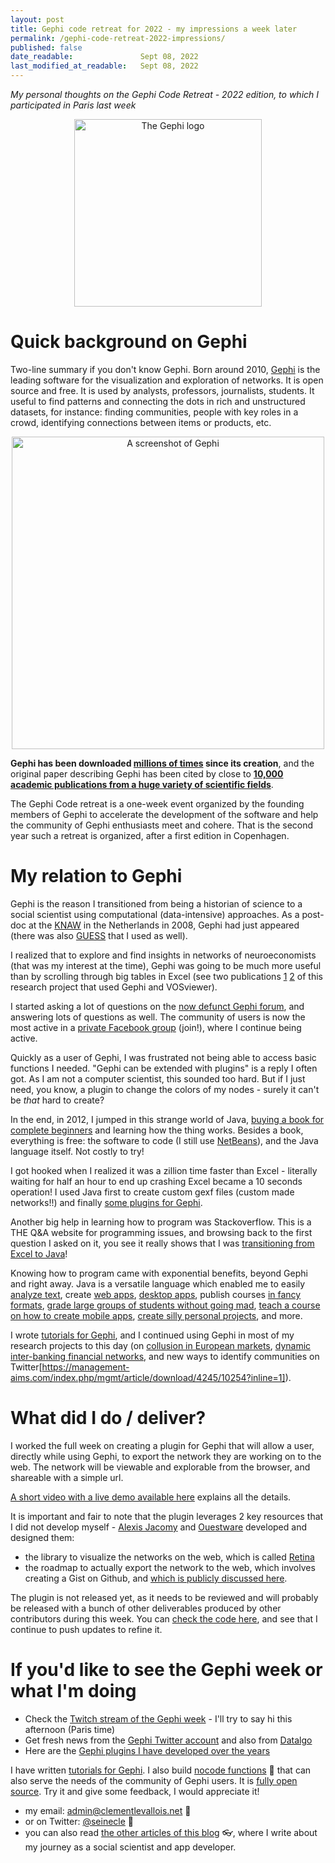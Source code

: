 ```yaml
---
layout: post
title: Gephi code retreat for 2022 - my impressions a week later
permalink: /gephi-code-retreat-2022-impressions/
published: false
date_readable:               Sept 08, 2022
last_modified_at_readable:   Sept 08, 2022
---
```


*My personal thoughts on the Gephi Code Retreat - 2022 edition, to which I participated in Paris last week*

<div align="center">
   <img src="https://upload.wikimedia.org/wikipedia/commons/0/04/Gephi-logo.png" title="The Gephi logo" width="300px"/>
</div>  

# Quick background on Gephi

Two-line summary if you don't know Gephi. Born around 2010, [Gephi](https://gephi.org) is the leading software for the visualization and exploration of networks.
It is open source and free. It is used by analysts, professors, journalists, students. It useful to find patterns and connecting the dots in rich and unstructured datasets, for instance: finding communities, people with key roles in a crowd, identifying connections between items or products, etc.

<div align="center">
   <img src="https://user-images.githubusercontent.com/1244100/189077290-65d51016-df16-4b8c-a154-0cf64ee01eb9.png" title="A screenshot of Gephi" width="500px"/>
</div>                                                                                                                                  

**Gephi has been downloaded [millions of times](https://seinecle.github.io/gephi-tutorials/generated-html/history-en.html#_a_cumulative_downloads) since its creation**, and the original paper describing Gephi has been cited by close to **[10,000 academic publications from a huge variety of scientific fields]([https://scholar.google.fr/scholar?hl=fr&as_sdt=0%2C5&q=gephi&btnG=](https://scholar.google.fr/citations?view_op=view_citation&hl=fr&user=fEDLILQAAAAJ&citation_for_view=fEDLILQAAAAJ:u5HHmVD_uO8C))**.

The Gephi Code retreat is a one-week event organized by the founding members of Gephi to accelerate the development of the software and help the community of Gephi enthusiasts meet and cohere. That is the second year such a retreat is organized, after a first edition in Copenhagen.


# My relation to Gephi

Gephi is the reason I transitioned from being a historian of science to a social scientist using computational (data-intensive) approaches.
As a post-doc at the [KNAW](https://www.knaw.nl/en) in the Netherlands in 2008, Gephi had just appeared (there was also [GUESS](http://graphexploration.cond.org/) that I used as well).

I realized that to explore and find insights in networks of neuroeconomists (that was my interest at the time), Gephi was going to be much more useful than by scrolling through big tables in Excel (see two publications [1](https://www.nature.com/articles/nrn3354) [2](https://www.frontiersin.org/articles/10.3389/fnhum.2016.00336/full) of this research project that used Gephi and VOSviewer).

I started asking a lot of questions on the [now defunct Gephi forum](https://forum-gephi.org/), and answering lots of questions as well.
The community of users is now the most active in a [private Facebook group](https://www.facebook.com/groups/gephi) (join!), where I continue being active.

Quickly as a user of Gephi, I was frustrated not being able to access basic functions I needed.
"Gephi can be extended with plugins" is a reply I often got.
As I am not a computer scientist, this sounded too hard.
But if I just need, you know, a plugin to change the colors of my nodes - surely it can't be *that* hard to create? 

In the end, in 2012, I jumped in this strange world of Java, [buying a book for complete beginners](https://www.amazon.fr/Java-Beginners-Guide-Herbert-Schildt-dp-1260463559/dp/1260463559/) and learning how the thing works. Besides a book, everything is free: the software to code (I still use [NetBeans](https://netbeans.apache.org)), and the Java language itself. Not costly to try!

I got hooked when I realized it was a zillion time faster than Excel - literally waiting for half an hour to end up crashing Excel became a 10 seconds operation!
I used Java first to create custom gexf files (custom made networks!!) and finally [some plugins for Gephi](https://gephi.org/plugins/#/browse/search/levallois).

Another big help in learning how to program was Stackoverflow.
This is a THE Q&A website for programming issues, and browsing back to the first question I asked on it, you see it really shows that I was [transitioning from Excel to Java](https://stackoverflow.com/revisions/7200090/1)!

Knowing how to program came with exponential benefits, beyond Gephi and right away. Java is a versatile language which enabled me to easily [analyze text](https://aclanthology.org/S13-2068/), create [web apps](https://nocodefunctions.com), [desktop apps](https://github.com/seinecle/Gaze), publish courses [in fancy formats](https://seinecle.github.io/mk99/), [grade large groups of students without going mad](https://github.com/emlyon/GradingPicsOnBrightspace), [teach a course on how to create mobile apps](https://seinecle.github.io/codapps/), [create silly personal projects](https://github.com/seinecle/lescalanquessontellesouvertes), and more.

I wrote [tutorials for Gephi](https://seinecle.github.io/gephi-tutorials/), and I continued using Gephi in most of my research projects to this day (on [collusion in European markets](https://onlinelibrary.wiley.com/doi/full/10.1111/jcms.12232), [dynamic inter-banking financial networks](https://www.risk.net/journal-of-network-theory-in-finance/2462066/dynamic-visualization-of-large-financial-networks), and new ways to identify communities on Twitter[https://management-aims.com/index.php/mgmt/article/download/4245/10254?inline=1]).

# What did I do / deliver?

I worked the full week on creating a plugin for Gephi that will allow a user, directly while using Gephi, to export the network they are working on to the web.
The network will be viewable and explorable from the browser, and shareable with a simple url.

[A short video with a live demo available here](https://www.twitch.tv/videos/1579615061?t=01h28m54s) explains all the details.

It is important and fair to note that the plugin leverages 2 key resources that I did not develop myself - [Alexis Jacomy](https://twitter.com/jacomyal) and [Ouestware](https://www.ouestware.com/en/) developed and designed them:

- the library to visualize the networks on the web, which is called [Retina](https://ouestware.gitlab.io/retina/beta/)
- the roadmap to actually export the network to the web, which involves creating a Gist on Github, and [which is publicly discussed here](https://github.com/gephi/gephi-plugins/issues/262#issuecomment-1231627948).

The plugin is not released yet, as it needs to be reviewed and will probably be released with a bunch of other deliverables produced by other contributors during this week.
You can [check the code here](https://github.com/gephi/gephi-plugins/tree/web-publish-plugin/modules/WebPublishPlugin), and see that I continue to push updates to refine it.

# If you'd like to see the Gephi week or what I'm doing

- Check the [Twitch stream of the Gephi week](https://www.twitch.tv/datalgo) - I'll try to say hi this afternoon (Paris time)
- Get fresh news from the [Gephi Twitter account](https://twitter.com/Gephi) and also from [Datalgo](https://twitter.com/nicolasbchb)
- Here are the [Gephi plugins I have developed over the years](https://gephi.org/plugins/#/browse/search/levallois)

I have written [tutorials for Gephi](https://seinecle.github.io/gephi-tutorials/).
I also build [nocode functions](https://nocodefunctions.com) 🔎 that can also serve the needs of the community of Gephi users. It is [fully open source](https://github.com/seinecle/nocodefunctions).
Try it and give some feedback, I would appreciate it!

* my email: [admin@clementlevallois.net](mailto:admin@clementlevallois.net) 📧
* or on Twitter: [@seinecle](https://twitter.com/seinecle) 📱
* you can also read [the other articles of this blog](https://nocodefunctions.com/blog) 👓, where I write about my journey as a social scientist and app developer.
